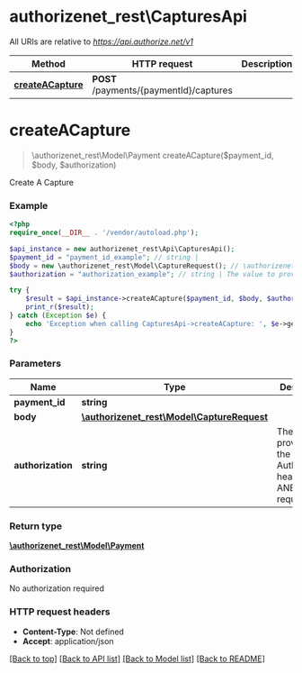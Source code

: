 # authorizenet_rest\CapturesApi

All URIs are relative to *https://api.authorize.net/v1*

Method | HTTP request | Description
------------- | ------------- | -------------
[**createACapture**](CapturesApi.md#createACapture) | **POST** /payments/{paymentId}/captures | 


# **createACapture**
> \authorizenet_rest\Model\Payment createACapture($payment_id, $body, $authorization)



Create A Capture

### Example
```php
<?php
require_once(__DIR__ . '/vendor/autoload.php');

$api_instance = new authorizenet_rest\Api\CapturesApi();
$payment_id = "payment_id_example"; // string | 
$body = new \authorizenet_rest\Model\CaptureRequest(); // \authorizenet_rest\Model\CaptureRequest | 
$authorization = "authorization_example"; // string | The value to provide in the Authorization header of ANET API request

try {
    $result = $api_instance->createACapture($payment_id, $body, $authorization);
    print_r($result);
} catch (Exception $e) {
    echo 'Exception when calling CapturesApi->createACapture: ', $e->getMessage(), PHP_EOL;
}
?>
```

### Parameters

Name | Type | Description  | Notes
------------- | ------------- | ------------- | -------------
 **payment_id** | **string**|  |
 **body** | [**\authorizenet_rest\Model\CaptureRequest**](../Model/CaptureRequest.md)|  |
 **authorization** | **string**| The value to provide in the Authorization header of ANET API request | [optional]

### Return type

[**\authorizenet_rest\Model\Payment**](../Model/Payment.md)

### Authorization

No authorization required

### HTTP request headers

 - **Content-Type**: Not defined
 - **Accept**: application/json

[[Back to top]](#) [[Back to API list]](../../README.md#documentation-for-api-endpoints) [[Back to Model list]](../../README.md#documentation-for-models) [[Back to README]](../../README.md)

